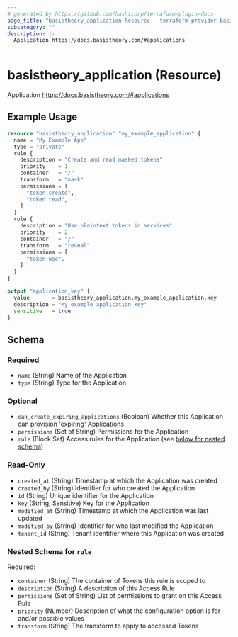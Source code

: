 ```yaml
---
# generated by https://github.com/hashicorp/terraform-plugin-docs
page_title: "basistheory_application Resource - terraform-provider-basistheory"
subcategory: ""
description: |-
  Application https://docs.basistheory.com/#applications
---
```


# basistheory_application (Resource)

Application https://docs.basistheory.com/#applications

## Example Usage

```terraform
resource "basistheory_application" "my_example_application" {
  name = "My Example App"
  type = "private"
  rule {
    description = "Create and read masked tokens"
    priority    = 1
    container   = "/"
    transform   = "mask"
    permissions = [
      "token:create",
      "token:read",
    ]
  }
  rule {
    description = "Use plaintext tokens in services"
    priority    = 2
    container   = "/"
    transform   = "reveal"
    permissions = [
      "token:use",
    ]
  }
}

output "application_key" {
  value       = basistheory_application.my_example_application.key
  description = "My example application key"
  sensitive   = true
}
```

<!-- schema generated by tfplugindocs -->
## Schema

### Required

- `name` (String) Name of the Application
- `type` (String) Type for the Application

### Optional

- `can_create_expiring_applications` (Boolean) Whether this Application can provision 'expiring' Applications
- `permissions` (Set of String) Permissions for the Application
- `rule` (Block Set) Access rules for the Application (see [below for nested schema](#nestedblock--rule))

### Read-Only

- `created_at` (String) Timestamp at which the Application was created
- `created_by` (String) Identifier for who created the Application
- `id` (String) Unique identifier for the Application
- `key` (String, Sensitive) Key for the Application
- `modified_at` (String) Timestamp at which the Application was last updated
- `modified_by` (String) Identifier for who last modified the Application
- `tenant_id` (String) Tenant identifier where this Application was created

<a id="nestedblock--rule"></a>
### Nested Schema for `rule`

Required:

- `container` (String) The container of Tokens this rule is scoped to
- `description` (String) A description of this Access Rule
- `permissions` (Set of String) List of permissions to grant on this Access Rule
- `priority` (Number) Description of what the configuration option is for and/or possible values
- `transform` (String) The transform to apply to accessed Tokens


